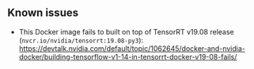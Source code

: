 ## Known issues

- This Docker image fails to built on top of TensorRT v19.08 release (`nvcr.io/nvidia/tensorrt:19.08-py3`): https://devtalk.nvidia.com/default/topic/1062645/docker-and-nvidia-docker/building-tensorflow-v1-14-in-tensorrt-docker-v19-08-fails/ 
